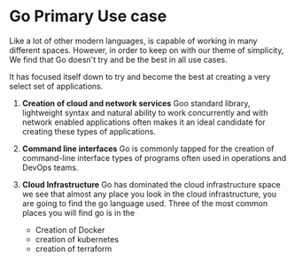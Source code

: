 # Go Primary Use case

Like a lot of other modern languages, is capable of working in many different spaces. However, in order to keep on with our theme of simplicity, We find that Go doesn't try and be the best in all use cases. 

It has focused itself down to try and become the best at creating a very select set of applications. 

1. **Creation of cloud and network services** Goo standard library, lightweight syntax and natural ability to work concurrently and with network enabled applications often makes it an ideal candidate for creating these types of applications.

2. **Command line interfaces** Go is commonly tapped for the creation of command-line interface types of programs often used in operations and DevOps teams. 

3. **Cloud Infrastructure** Go has dominated the cloud infrastructure space we see that almost any place you look in the cloud infrastructure, you are going to find the go language used. Three of the most common places you will find go is in the 
    - Creation of Docker
    - creation of kubernetes
    - creation of terraform